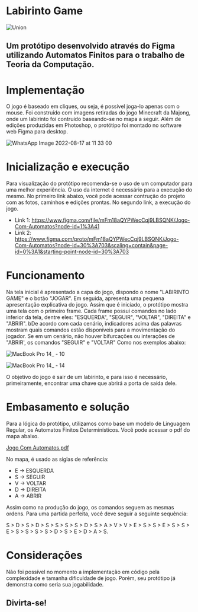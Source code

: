 # Labirinto Game

![Union](https://user-images.githubusercontent.com/62312787/185272191-fd7a68de-3668-408b-94f2-d57fef128bfa.png)


<h2>Um protótipo desenvolvido através do Figma utilizando Automatos Finitos para o trabalho de Teoria da Computação.</h2>

# Implementação

O jogo é baseado em cliques, ou seja, é possível joga-lo apenas com o mouse. Foi construído com imagens retiradas do jogo Minecraft da Majong, onde um labirinto foi contruído baseando-se no mapa a seguir. Além de edições produzidas em Photoshop, o protótipo foi montado no software web Figma para desktop.

![WhatsApp Image 2022-08-17 at 11 33 00](https://user-images.githubusercontent.com/62312787/185281389-9b2526d0-a745-481e-84e4-65c764e5a99d.jpeg)

# Inicialização e execução

Para visualização do protótipo recomenda-se o uso de um computador para uma melhor experiência. O uso da internet é necessário para a execução do mesmo.
No primeiro link abaixo, você pode acessar contrução do projeto com as fotos, caminhos e edições prontas. No segundo link, a execução do jogo.

- Link 1: https://www.figma.com/file/mFm18aQYPWecCqj9LBSQNK/Jogo-Com-Automatos?node-id=1%3A41
- Link 2: https://www.figma.com/proto/mFm18aQYPWecCqj9LBSQNK/Jogo-Com-Automatos?node-id=30%3A703&scaling=contain&page-id=0%3A1&starting-point-node-id=30%3A703

# Funcionamento

Na tela inicial é apresentado a capa do jogo, dispondo o nome "LABIRINTO GAME" e o botão "JOGAR". Em seguida, apresenta uma pequena apresentação explicativa do jogo. Assim que é iniciado, o protótipo mostra uma tela com o primeiro frame. Cada frame possui comandos no lado inferior da tela, dentre eles: "ESQUERDA", "SEGUIR", "VOLTAR", "DIREITA" e "ABRIR". bDe acordo com cada cenário, indicadores acima das palavras mostram quais comandos estão disponíveis para a movimentação do jogador. Se em um cenário, não houver bifurcações ou interações de "ABRIR', os comandos "SEGUIR" e "VOLTAR" Como nos exemplos abaixo:

![MacBook Pro 14_ - 10](https://user-images.githubusercontent.com/62312787/185281611-58bdca87-4586-40b2-866c-0a48010e6e4d.png)

![MacBook Pro 14_ - 14](https://user-images.githubusercontent.com/62312787/185281615-f52bd20e-c5c1-41d3-b3b8-1a2afcaa356a.png)

O objetivo do jogo é sair de um labirinto, e para isso é necessário, primeiramente, encontrar uma chave que abrirá a porta de saída dele.

# Embasamento e solução

Para a lógica do protótipo, utilizamos como base um modelo de Linguagem Regular, os Automatos Finitos Determinísticos. Você pode acessar o pdf do mapa abaixo.

[Jogo Com Automatos.pdf](https://github.com/joaofoguin/faculdade_2o_ano/files/9367174/Jogo.Com.Automatos.pdf)

No mapa, é usado as siglas de referência:
- E -> ESQUERDA
- S -> SEGUIR
- V -> VOLTAR
- D -> DIREITA
- A -> ABRIR

Assim como na produção do jogo, os comandos seguem as mesmas ordens. Para uma partida perfeita, você deve seguir a seguinte sequência:

S > D > S > D > S > S > S > S > D > S > A > V > V > E > S > S > E > S > S > E > S > S > S > S > D > S > E > D > A > S.

# Considerações

Não foi possível no momento a implementação em código pela complexidade e tamanha dificuldade de jogo. Porém, seu protótipo já demonstra como seria sua jogabilidade.
<h2>Divirta-se!</h2>
